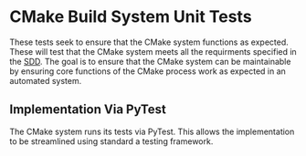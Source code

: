 # CMake Build System Unit Tests

These tests seek to ensure that the CMake system functions as expected. These will test that the
CMake system meets all the requirments specified in the [SDD](../docs/sdd.md). The goal is to ensure
that the CMake system can be maintainable by ensuring core functions of the CMake process work as
expected in an automated system.

## Implementation Via PyTest

The CMake system runs its tests via PyTest. This allows the implementation to be streamlined using
standard a testing framework.
